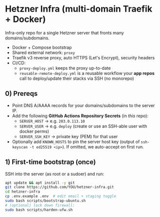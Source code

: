 # Hetzner Infra (multi-domain Traefik + Docker)

Infra-only repo for a single Hetzner server that fronts many domains/subdomains.

- Docker + Compose bootstrap
- Shared external network: `proxy`
- Traefik v3 reverse proxy, auto HTTPS (Let's Encrypt), security headers
- CI/CD:
  - `proxy-deploy.yml` keeps the proxy up-to-date
  - `reusable-remote-deploy.yml` is a reusable workflow your **app repos** call to deploy/update their stacks via SSH (no monorepo)

## 0) Prereqs

- Point DNS A/AAAA records for your domains/subdomains to the server IP.
- Add the following **GitHub Actions Repository Secrets** (in _this_ repo):
  - `SERVER_HOST` → e.g. `203.0.113.10`
  - `SERVER_USER` → e.g. `deploy` (create or use an SSH-able user with docker perms)
  - `SERVER_SSH_KEY` → private key (PEM) for that user
- Optionally add `KNOWN_HOSTS` to pin the server host key (output of `ssh-keyscan -t ed25519 <ip>`). If omitted, we auto-accept on first run.

## 1) First-time bootstrap (once)

SSH into the server (as root or a sudoer) and run:

```bash
apt update && apt install -y git
git clone https://github.com/YOU/hetzner-infra.git
cd hetzner-infra
cp .env.example .env  # edit email + staging toggle
sudo bash scripts/bootstrap-ubuntu.sh
# (optional) lock down firewall:
sudo bash scripts/harden-ufw.sh
```
